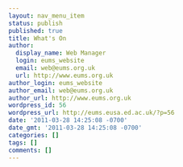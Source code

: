 ```yaml
---
layout: nav_menu_item
status: publish
published: true
title: What's On
author:
  display_name: Web Manager
  login: eums_website
  email: web@eums.org.uk
  url: http://www.eums.org.uk
author_login: eums_website
author_email: web@eums.org.uk
author_url: http://www.eums.org.uk
wordpress_id: 56
wordpress_url: http://eums.eusa.ed.ac.uk/?p=56
date: '2011-03-28 14:25:08 -0700'
date_gmt: '2011-03-28 14:25:08 -0700'
categories: []
tags: []
comments: []
---
```


